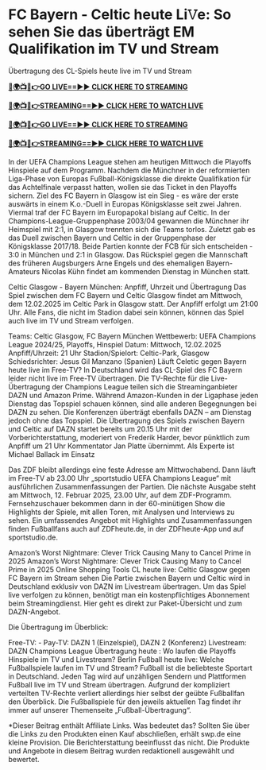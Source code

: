 # FC Bayern - Celtic heute Li𝚅e: So sehen Sie das überträgt EM Qualifikation im TV und Stream

Übertragung des CL-Spiels heute live im TV und Stream

**[🔴🌍📺📱👉GO LIVE==►► CLICK HERE TO STREAMING](https://tinyurl.com/4dwhr6d4)**

**[🔴🌍📺📱👉STREAMING==►► CLICK HERE TO WATCH LIVE](https://tinyurl.com/4dwhr6d4)**

**[🔴🌍📺📱👉GO LIVE==►► CLICK HERE TO STREAMING](https://tinyurl.com/4dwhr6d4)**

**[🔴🌍📺📱👉STREAMING==►► CLICK HERE TO WATCH LIVE](https://tinyurl.com/4dwhr6d4)**

In der UEFA Champions League stehen am heutigen Mittwoch die Playoffs Hinspiele auf dem Programm. Nachdem die Münchner in der reformierten Liga-Phase von Europas Fußball-Königsklasse die direkte Qualifikation für das Achtelfinale verpasst hatten, wollen sie das Ticket in den Playoffs sichern. Ziel des FC Bayern in Glasgow ist ein Sieg - es wäre der erste auswärts in einem K.o.-Duell in Europas Königsklasse seit zwei Jahren. Viermal traf der FC Bayern im Europapokal bislang auf Celtic. In der Champions-League-Gruppenphase 2003/04 gewannen die Münchner ihr Heimspiel mit 2:1, in Glasgow trennten sich die Teams torlos. Zuletzt gab es das Duell zwischen Bayern und Celtic in der Gruppenphase der Königsklasse 2017/18. Beide Partien konnte der FCB für sich entscheiden - 3:0 in München und 2:1 in Glasgow. Das Rückspiel gegen die Mannschaft des früheren Augsburgers Arne Engels und des ehemaligen Bayern-Amateurs Nicolas Kühn findet am kommenden Dienstag in München statt.

Celtic Glasgow - Bayern München: Anpfiff, Uhrzeit und Übertragung
Das Spiel zwischen dem FC Bayern und Celtic Glasgow findet am Mittwoch, dem 12.02.2025 im Celtic Park in Glasgow statt. Der Anpfiff erfolgt um 21:00 Uhr. Alle Fans, die nicht im Stadion dabei sein können, können das Spiel auch live im TV und Stream verfolgen.

Teams: Celtic Glasgow, FC Bayern München
Wettbewerb: UEFA Champions League 2024/25, Playoffs, Hinspiel
Datum: Mittwoch, 12.02.2025
Anpfiff/Uhrzeit: 21 Uhr
Stadion/Spielort: Celtic-Park, Glasgow
Schiedsrichter: Jesus Gil Manzano (Spanien)
Läuft Celetic gegen Bayern heute live im Free-TV?
In Deutschland wird das CL-Spiel des FC Bayern leider nicht live im Free-TV übertragen. Die TV-Rechte für die Live-Übertragung der Champions League teilen sich die Streaminganbieter DAZN und Amazon Prime. Während Amazon-Kunden in der Ligaphase jeden Dienstag das Topspiel schauen können, sind alle anderen Begegnungen bei DAZN zu sehen. Die Konferenzen überträgt ebenfalls DAZN – am Dienstag jedoch ohne das Topspiel. Die Übertragung des Spiels zwischen Bayern und Celtic auf DAZN startet bereits um 20.15 Uhr mit der Vorberichterstattung, moderiert von Frederik Harder, bevor pünktlich zum Anpfiff um 21 Uhr Kommentator Jan Platte übernimmt. Als Experte ist Michael Ballack im Einsatz

Das ZDF bleibt allerdings eine feste Adresse am Mittwochabend. Dann läuft im Free-TV ab 23.00 Uhr „sportstudio UEFA Champions League“ mit ausführlichen Zusammenfassungen der Partien. Die nächste Ausgabe steht am Mittwoch, 12. Februar 2025, 23.00 Uhr, auf dem ZDF-Programm. Fernsehzuschauer bekommen dann in der 60-minütigen Show die Highlights der Spiele, mit allen Toren, mit Analysen und Interviews zu sehen. Ein umfassendes Angebot mit Highlights und Zusammenfassungen finden Fußballfans auch auf ZDFheute.de, in der ZDFheute-App und auf sportstudio.de.

Amazon’s Worst Nightmare: Clever Trick Causing Many to Cancel Prime in 2025
Amazon’s Worst Nightmare: Clever Trick Causing Many to Cancel Prime in 2025
Online Shopping Tools
CL heute live: Celtic Glasgow gegen FC Bayern im Stream sehen
Die Partie zwischen Bayern und Celtic wird in Deutschland exklusiv von DAZN im Livestream übertragen. Um das Spiel live verfolgen zu können, benötigt man ein kostenpflichtiges Abonnement beim Streamingdienst. Hier geht es direkt zur Paket-Übersicht und zum DAZN-Angebot.

Die Übertragung im Überblick:

Free-TV: -
Pay-TV: DAZN 1 (Einzelspiel), DAZN 2 (Konferenz)
Livestream: DAZN
Champions League Übertragung heute
:
Wo laufen die Playoffs Hinspiele im TV und Livestream?
Berlin
Fußball heute live: Welche Fußballspiele laufen im TV und Stream?
Fußball ist die beliebteste Sportart in Deutschland. Jeden Tag wird auf unzähligen Sendern und Plattformen Fußball live im TV und Stream übertragen. Aufgrund der kompliziert verteilten TV-Rechte verliert allerdings hier selbst der geübte Fußballfan den Überblick. Die Fußballspiele für den jeweils aktuellen Tag findet ihr immer auf unserer Themenseite „Fußball-Übertragung“.

*Dieser Beitrag enthält Affiliate Links. Was bedeutet das? Sollten Sie über die Links zu den Produkten einen Kauf abschließen, erhält swp.de eine kleine Provision. Die Berichterstattung beeinflusst das nicht. Die Produkte und Angebote in diesem Beitrag wurden redaktionell ausgewählt und bewertet.
